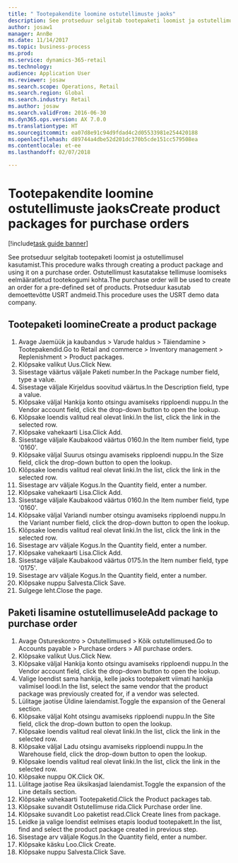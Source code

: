 ```yaml
--- 
title: " Tootepakendite loomine ostutellimuste jaoks"
description: See protseduur selgitab tootepaketi loomist ja ostutellimusel kasutamist.
author: josaw1
manager: AnnBe
ms.date: 11/14/2017
ms.topic: business-process
ms.prod: 
ms.service: dynamics-365-retail
ms.technology: 
audience: Application User
ms.reviewer: josaw
ms.search.scope: Operations, Retail
ms.search.region: Global
ms.search.industry: Retail
ms.author: josaw
ms.search.validFrom: 2016-06-30
ms.dyn365.ops.version: AX 7.0.0
ms.translationtype: HT
ms.sourcegitcommit: ea07d8e91c94d9fdad4c2d05533981e254420188
ms.openlocfilehash: d89744a4dbe52d201dc370b5cde151cc579508ea
ms.contentlocale: et-ee
ms.lasthandoff: 02/07/2018

---
```

# <a name="create-product-packages-for-purchase-orders"></a><span data-ttu-id="4ce2a-103"> Tootepakendite loomine ostutellimuste jaoks</span><span class="sxs-lookup"><span data-stu-id="4ce2a-103">Create product packages for purchase orders</span></span>

[!include[task guide banner](../includes/task-guide-banner.md)]

<span data-ttu-id="4ce2a-104">See protseduur selgitab tootepaketi loomist ja ostutellimusel kasutamist.</span><span class="sxs-lookup"><span data-stu-id="4ce2a-104">This procedure walks through creating a product package and using it on a purchase order.</span></span> <span data-ttu-id="4ce2a-105">Ostutellimust kasutatakse tellimuse loomiseks eelmääratletud tootekogumi kohta.</span><span class="sxs-lookup"><span data-stu-id="4ce2a-105">The purchase order will be used to create an order for a pre-defined set of products.</span></span> <span data-ttu-id="4ce2a-106">Protseduur kasutab demoettevõtte USRT andmeid.</span><span class="sxs-lookup"><span data-stu-id="4ce2a-106">This procedure uses the USRT demo data company.</span></span>


## <a name="create-a-product-package"></a><span data-ttu-id="4ce2a-107">Tootepaketi loomine</span><span class="sxs-lookup"><span data-stu-id="4ce2a-107">Create a product package</span></span>
1. <span data-ttu-id="4ce2a-108">Avage Jaemüük ja kaubandus > Varude haldus > Täiendamine > Tootepakendid.</span><span class="sxs-lookup"><span data-stu-id="4ce2a-108">Go to Retail and commerce > Inventory management > Replenishment > Product packages.</span></span>
2. <span data-ttu-id="4ce2a-109">Klõpsake valikut Uus.</span><span class="sxs-lookup"><span data-stu-id="4ce2a-109">Click New.</span></span>
3. <span data-ttu-id="4ce2a-110">Sisestage väärtus väljale Paketi number.</span><span class="sxs-lookup"><span data-stu-id="4ce2a-110">In the Package number field, type a value.</span></span>
4. <span data-ttu-id="4ce2a-111">Sisestage väljale Kirjeldus soovitud väärtus.</span><span class="sxs-lookup"><span data-stu-id="4ce2a-111">In the Description field, type a value.</span></span>
5. <span data-ttu-id="4ce2a-112">Klõpsake väljal Hankija konto otsingu avamiseks ripploendi nuppu.</span><span class="sxs-lookup"><span data-stu-id="4ce2a-112">In the Vendor account field, click the drop-down button to open the lookup.</span></span>
6. <span data-ttu-id="4ce2a-113">Klõpsake loendis valitud real olevat linki.</span><span class="sxs-lookup"><span data-stu-id="4ce2a-113">In the list, click the link in the selected row.</span></span>
7. <span data-ttu-id="4ce2a-114">Klõpsake vahekaarti Lisa.</span><span class="sxs-lookup"><span data-stu-id="4ce2a-114">Click Add.</span></span>
8. <span data-ttu-id="4ce2a-115">Sisestage väljale Kaubakood väärtus 0160.</span><span class="sxs-lookup"><span data-stu-id="4ce2a-115">In the Item number field, type '0160'.</span></span>
9. <span data-ttu-id="4ce2a-116">Klõpsake väljal Suurus otsingu avamiseks ripploendi nuppu.</span><span class="sxs-lookup"><span data-stu-id="4ce2a-116">In the Size field, click the drop-down button to open the lookup.</span></span>
10. <span data-ttu-id="4ce2a-117">Klõpsake loendis valitud real olevat linki.</span><span class="sxs-lookup"><span data-stu-id="4ce2a-117">In the list, click the link in the selected row.</span></span>
11. <span data-ttu-id="4ce2a-118">Sisestage arv väljale Kogus.</span><span class="sxs-lookup"><span data-stu-id="4ce2a-118">In the Quantity field, enter a number.</span></span>
12. <span data-ttu-id="4ce2a-119">Klõpsake vahekaarti Lisa.</span><span class="sxs-lookup"><span data-stu-id="4ce2a-119">Click Add.</span></span>
13. <span data-ttu-id="4ce2a-120">Sisestage väljale Kaubakood väärtus 0160.</span><span class="sxs-lookup"><span data-stu-id="4ce2a-120">In the Item number field, type '0160'.</span></span>
14. <span data-ttu-id="4ce2a-121">Klõpsake väljal Variandi number otsingu avamiseks ripploendi nuppu.</span><span class="sxs-lookup"><span data-stu-id="4ce2a-121">In the Variant number field, click the drop-down button to open the lookup.</span></span>
15. <span data-ttu-id="4ce2a-122">Klõpsake loendis valitud real olevat linki.</span><span class="sxs-lookup"><span data-stu-id="4ce2a-122">In the list, click the link in the selected row.</span></span>
16. <span data-ttu-id="4ce2a-123">Sisestage arv väljale Kogus.</span><span class="sxs-lookup"><span data-stu-id="4ce2a-123">In the Quantity field, enter a number.</span></span>
17. <span data-ttu-id="4ce2a-124">Klõpsake vahekaarti Lisa.</span><span class="sxs-lookup"><span data-stu-id="4ce2a-124">Click Add.</span></span>
18. <span data-ttu-id="4ce2a-125">Sisestage väljale Kaubakood väärtus 0175.</span><span class="sxs-lookup"><span data-stu-id="4ce2a-125">In the Item number field, type '0175'.</span></span>
19. <span data-ttu-id="4ce2a-126">Sisestage arv väljale Kogus.</span><span class="sxs-lookup"><span data-stu-id="4ce2a-126">In the Quantity field, enter a number.</span></span>
20. <span data-ttu-id="4ce2a-127">Klõpsake nuppu Salvesta.</span><span class="sxs-lookup"><span data-stu-id="4ce2a-127">Click Save.</span></span>
21. <span data-ttu-id="4ce2a-128">Sulgege leht.</span><span class="sxs-lookup"><span data-stu-id="4ce2a-128">Close the page.</span></span>

## <a name="add-package-to-purchase-order"></a><span data-ttu-id="4ce2a-129">Paketi lisamine ostutellimusele</span><span class="sxs-lookup"><span data-stu-id="4ce2a-129">Add package to purchase order</span></span>
1. <span data-ttu-id="4ce2a-130">Avage Ostureskontro > Ostutellimused > Kõik ostutellimused.</span><span class="sxs-lookup"><span data-stu-id="4ce2a-130">Go to Accounts payable > Purchase orders > All purchase orders.</span></span>
2. <span data-ttu-id="4ce2a-131">Klõpsake valikut Uus.</span><span class="sxs-lookup"><span data-stu-id="4ce2a-131">Click New.</span></span>
3. <span data-ttu-id="4ce2a-132">Klõpsake väljal Hankija konto otsingu avamiseks ripploendi nuppu.</span><span class="sxs-lookup"><span data-stu-id="4ce2a-132">In the Vendor account field, click the drop-down button to open the lookup.</span></span>
4. <span data-ttu-id="4ce2a-133">Valige loendist sama hankija, kelle jaoks tootepakett viimati hankija valimisel loodi.</span><span class="sxs-lookup"><span data-stu-id="4ce2a-133">In the list, select the same vendor that the product package was previously created for, if a vendor was selected.</span></span>
5. <span data-ttu-id="4ce2a-134">Lülitage jaotise Üldine laiendamist.</span><span class="sxs-lookup"><span data-stu-id="4ce2a-134">Toggle the expansion of the General section.</span></span>
6. <span data-ttu-id="4ce2a-135">Klõpsake väljal Koht otsingu avamiseks ripploendi nuppu.</span><span class="sxs-lookup"><span data-stu-id="4ce2a-135">In the Site field, click the drop-down button to open the lookup.</span></span>
7. <span data-ttu-id="4ce2a-136">Klõpsake loendis valitud real olevat linki.</span><span class="sxs-lookup"><span data-stu-id="4ce2a-136">In the list, click the link in the selected row.</span></span>
8. <span data-ttu-id="4ce2a-137">Klõpsake väljal Ladu otsingu avamiseks ripploendi nuppu.</span><span class="sxs-lookup"><span data-stu-id="4ce2a-137">In the Warehouse field, click the drop-down button to open the lookup.</span></span>
9. <span data-ttu-id="4ce2a-138">Klõpsake loendis valitud real olevat linki.</span><span class="sxs-lookup"><span data-stu-id="4ce2a-138">In the list, click the link in the selected row.</span></span>
10. <span data-ttu-id="4ce2a-139">Klõpsake nuppu OK.</span><span class="sxs-lookup"><span data-stu-id="4ce2a-139">Click OK.</span></span>
11. <span data-ttu-id="4ce2a-140">Lülitage jaotise Rea üksikasjad laiendamist.</span><span class="sxs-lookup"><span data-stu-id="4ce2a-140">Toggle the expansion of the Line details section.</span></span>
12. <span data-ttu-id="4ce2a-141">Klõpsake vahekaarti Tootepaketid.</span><span class="sxs-lookup"><span data-stu-id="4ce2a-141">Click the Product packages tab.</span></span>
13. <span data-ttu-id="4ce2a-142">Klõpsake suvandit Ostutellimuse rida.</span><span class="sxs-lookup"><span data-stu-id="4ce2a-142">Click Purchase order line.</span></span>
14. <span data-ttu-id="4ce2a-143">Klõpsake suvandit Loo paketist read.</span><span class="sxs-lookup"><span data-stu-id="4ce2a-143">Click Create lines from package.</span></span>
15. <span data-ttu-id="4ce2a-144">Leidke ja valige loendist eelmises etapis loodud tootepakett.</span><span class="sxs-lookup"><span data-stu-id="4ce2a-144">In the list, find and select the product package created in previous step.</span></span>
16. <span data-ttu-id="4ce2a-145">Sisestage arv väljale Kogus.</span><span class="sxs-lookup"><span data-stu-id="4ce2a-145">In the Quantity field, enter a number.</span></span>
17. <span data-ttu-id="4ce2a-146">Klõpsake käsku Loo.</span><span class="sxs-lookup"><span data-stu-id="4ce2a-146">Click Create.</span></span>
18. <span data-ttu-id="4ce2a-147">Klõpsake nuppu Salvesta.</span><span class="sxs-lookup"><span data-stu-id="4ce2a-147">Click Save.</span></span>


